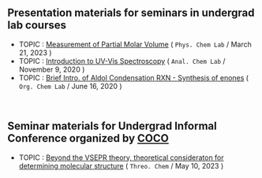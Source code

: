 ## Presentation materials for seminars in undergrad lab courses

* TOPIC  :  [Measurement of Partial Molar Volume](https://github.com/kangmg/presentation_materials/raw/main/physical_chem_lab.pdf
) ( `Phys. Chem Lab` / March 21, 2023 )
* TOPIC  :  [Introduction to UV-Vis Spectroscopy](https://github.com/kangmg/presentation_materials/raw/main/analytical_chem_lab.pdf
) ( `Anal. Chem Lab` / November 9, 2020 )
* TOPIC  :  [Brief Intro. of Aldol Condensation RXN - Synthesis of enones](https://github.com/kangmg/presentation_materials/raw/main/organic_chem_lab.pdf
) ( `Org. Chem Lab` / June 16, 2020 )

<br/>

## Seminar materials for Undergrad Informal Conference organized by [COCO](https://clubofchemistryoperation.notion.site/2e0e98c02a024d65aba7aee9f73fc717?v=0d99ffba95644234aa9d30ea49c0b1b9)

* TOPIC  :  [Beyond the VSEPR theory, theoretical consideraton for determining molecular structure](https://github.com/kangmg/presentation_materials/raw/main/COCO_seminar.pdf
) ( `Threo. Chem` / May 10, 2023 )
